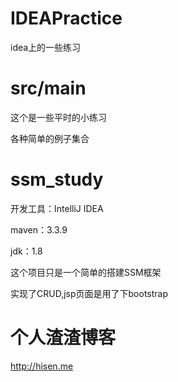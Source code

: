# IDEAPractice
idea上的一些练习

# src/main
这个是一些平时的小练习

各种简单的例子集合

# ssm_study
开发工具：IntelliJ IDEA

maven：3.3.9

jdk：1.8

这个项目只是一个简单的搭建SSM框架

实现了CRUD,jsp页面是用了下bootstrap

# 个人渣渣博客
<a href="http://hisen.me" target="_blank">http://hisen.me</a>
